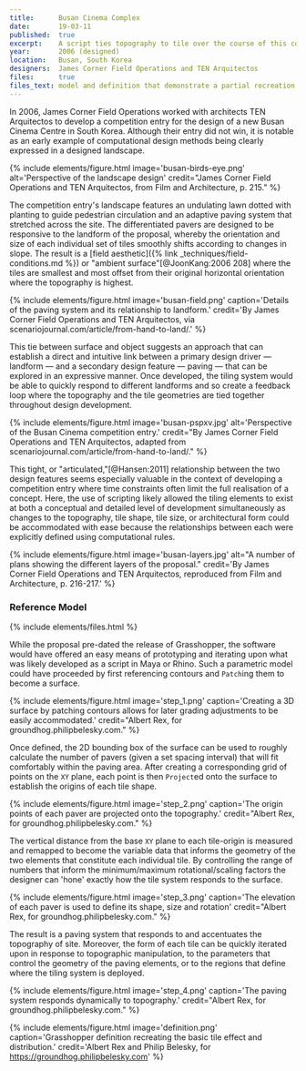 ```yaml
---
title:      Busan Cinema Complex
date:       19-03-11
published:  true
excerpt:    A script ties topography to tile over the course of this competition entry.
year:       2006 (designed)
location:   Busan, South Korea
designers:  James Corner Field Operations and TEN Arquitectos
files:      true
files_text: model and definition that demonstrate a partial recreation of this project
---
```


In 2006, James Corner Field Operations worked with architects TEN Arquitectos to develop a competition entry for the design of a new Busan Cinema Centre in South Korea. Although their entry did not win, it is notable as an early example of computational design methods being clearly expressed in a designed landscape.

{% include elements/figure.html image='busan-birds-eye.png' alt='Perspective of the landscape design' credit="James Corner Field Operations and TEN Arquitectos, from Film and Architecture, p. 215." %}

The competition entry's landscape features an undulating lawn dotted with planting to guide pedestrian circulation and an adaptive paving system that stretched across the site. The differentiated pavers are designed to be responsive to the landform of the proposal, whereby the orientation and size of each individual set of tiles smoothly shifts according to changes in slope. The result is a [field aesthetic]({% link _techniques/field-conditions.md %}) or "ambient surface"[@JoonKang:2006 208] where the tiles are smallest and most offset from their original horizontal orientation where the topography is highest.

{% include elements/figure.html image='busan-field.png' caption='Details of the paving system and its relationship to landform.' credit='By James Corner Field Operations and TEN Arquitectos, via scenariojournal.com/article/from-hand-to-land/.' %}

This tie between surface and object suggests an approach that can establish a direct and intuitive link between a primary design driver — landform — and a secondary design feature — paving — that can be explored in an expressive manner. Once developed, the tiling system would be able to quickly respond to different landforms and so create a  feedback loop where the topography and the tile geometries are tied together throughout design development.

{% include elements/figure.html image='busan-pspxv.jpg' alt='Perspective of the Busan Cinema competition entry.' credit="By James Corner Field Operations and TEN Arquitectos, adapted from scenariojournal.com/article/from-hand-to-land/." %}

This tight, or "articulated,"[@Hansen:2011] relationship between the two design features seems especially valuable in the context of developing a competition entry where time constraints often limit the full realisation of a concept. Here, the use of scripting likely allowed the tiling elements to exist at both a conceptual and detailed level of development simultaneously  as changes to the topography, tile shape, tile size, or architectural form could be accommodated with ease because the relationships between each were explicitly defined using computational rules.

{% include elements/figure.html image='busan-layers.jpg' alt="A number of plans showing the different layers of the proposal." credit='By James Corner Field Operations and TEN Arquitectos, reproduced from Film and Architecture, p. 216-217.' %}

### Reference Model

{% include elements/files.html %}

While the proposal pre-dated the release of Grasshopper, the software would have offered an easy means of prototyping and iterating upon what was likely developed as a script in Maya or Rhino. Such a parametric model could have proceeded by first referencing contours and `Patch`ing them to become a surface.

{% include elements/figure.html image='step_1.png' caption='Creating a 3D surface by patching contours allows for later grading adjustments to be easily accommodated.' credit="Albert Rex, for groundhog.philipbelesky.com." %}

Once defined, the 2D bounding box of the surface can be used to roughly calculate the number of pavers (given a set spacing interval) that will fit comfortably within the paving area. After creating a corresponding grid of points on the `XY` plane, each point is then `Project`ed onto the surface to establish the origins of each tile shape.

{% include elements/figure.html image='step_2.png' caption='The origin points of each paver are projected onto the topography.' credit="Albert Rex, for groundhog.philipbelesky.com." %}

The vertical distance from the base `XY` plane to each tile-origin is measured and remapped to become the variable data that informs the geometry of the two elements that constitute each individual tile. By controlling the range of numbers that inform the minimum/maximum rotational/scaling factors the designer can 'hone' exactly how the tile system responds to the surface.

{% include elements/figure.html image='step_3.png' caption='The elevation of each paver is used to define its shape, size and rotation' credit="Albert Rex, for groundhog.philipbelesky.com." %}

The result is a paving system that responds to and accentuates the topography of site. Moreover, the form of each tile can be quickly iterated upon in response to topographic manipulation, to the parameters that control the geometry of the paving elements, or to the regions that define where the tiling system is deployed.

{% include elements/figure.html image='step_4.png' caption='The paving system responds dynamically to topography.' credit="Albert Rex, for groundhog.philipbelesky.com." %}

{% include elements/figure.html image='definition.png' caption='Grasshopper definition recreating the basic tile effect and distribution.' credit='Albert Rex and Philip Belesky, for <https://groundhog.philipbelesky.com>' %}
